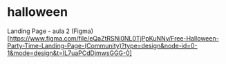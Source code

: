 # halloween
Landing Page - aula 2 
(Figma) [https://www.figma.com/file/eQaZtRSNi0NL0TjPpKuNNy/Free-Halloween-Party-Time-Landing-Page-(Community)?type=design&node-id=0-1&mode=design&t=IL7uaPCdDjmwsGGG-0]
